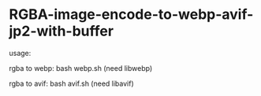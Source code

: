 # RGBA-image-encode-to-webp-avif-jp2-with-buffer

usage: 

rgba to webp: bash webp.sh (need libwebp)

rgba to avif: bash avif.sh (need libavif)


